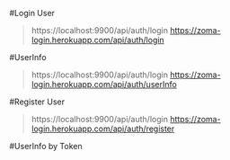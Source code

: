 #Login User
>https://localhost:9900/api/auth/login
>https://zoma-login.herokuapp.com/api/auth/login

#UserInfo
>https://localhost:9900/api/auth/login
>https://zoma-login.herokuapp.com/api/auth/userInfo

#Register User
>https://localhost:9900/api/auth/login
>https://zoma-login.herokuapp.com/api/auth/register

#UserInfo by Token
>
>